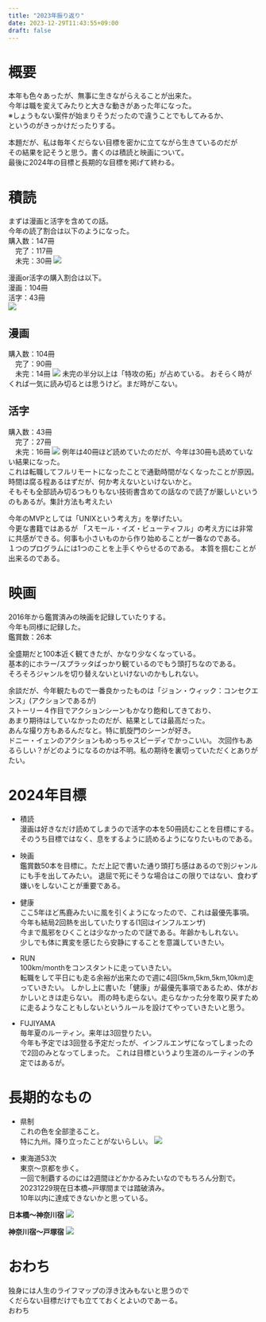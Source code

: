 ```yaml
---
title: "2023年振り返り"
date: 2023-12-29T11:43:55+09:00
draft: false
---
```

# 概要
本年も色々あったが、無事に生きながらえることが出来た。  
今年は職を変えてみたりと大きな動きがあった年になった。  
※しょうもない案件が始まりそうだったので違うことでもしてみるか、  
というのがきっかけだったりする。　　

本題だが、私は毎年くだらない目標を密かに立てながら生きているのだが  
その結果を記そうと思う。書くのは積読と映画について。  
最後に2024年の目標と長期的な目標を掲げて終わる。    

# 積読  
まずは漫画と活字を含めての話。  
今年の読了割合は以下のようになった。  
購入数：147冊  
　完了：117冊  
　未完：30冊
![](/images/20231229/all.jpg)

漫画or活字の購入割合は以下。    
漫画：104冊  
活字：43冊  
![](/images/20231229/kounyuuwariai.jpg)

## 漫画
購入数：104冊  
　完了：90冊  
　未完：14冊
![](/images/20231229/manga.jpg)
未完の半分以上は「特攻の拓」が占めている。
おそらく時がくれば一気に読み切るとは思うけど。まだ時がこない。  

## 活字
購入数：43冊  
　完了：27冊  
　未完：16冊
![](/images/20231229/katsuji.jpg)
例年は40冊ほど読めていたのだが、今年は30冊も読めていない結果になった。  
これは転職してフルリモートになったことで通勤時間がなくなったことが原因。  
時間は腐る程あるはずだが、何か考えないといけないかと。  
そもそも全部読み切るつもりもない技術書含めての話なので読了が厳しいというのもあるが。集計方法も考えたい  

今年のMVPとしては「UNIXという考え方」を挙げたい。  
今更な書籍ではあるが 「スモール・イズ・ビューティフル」の考え方には非常に共感ができる。何事も小さいものから作り始めることが一番なのである。  
１つのプログラムには1つのことを上手くやらせるのである。
本質を掴むことが出来るのである。  

# 映画
2016年から鑑賞済みの映画を記録していたりする。  
今年も同様に記録した。  
鑑賞数：26本

全盛期だと100本近く観てきたが、かなり少なくなっている。    
基本的にホラー/スプラッタばっかり観ているのでもう頭打ちなのである。  
そろそろジャンルを切り替えないといけないのかもしれない。  

余談だが、今年観たもので一番良かったものは「ジョン・ウィック：コンセクエンス」(アクションであるが)  
ストーリー４作目でアクションシーンもかなり飽和してきており、  
あまり期待はしていなかったのだが、結果としては最高だった。  
あんな撮り方もあるんだなと。特に凱旋門のシーンが好き。  
ドニー・イェンのアクションもめっちゃスピーディでかっこいい。 
次回作もあるらしい？がどのようになるのかは不明。私の期待を裏切っていただくとありがたい。  

# 2024年目標
- 積読  
漫画は好きなだけ読めてしまうので活字の本を50冊読むことを目標にする。  
そのうち目標ではなく、息をするように読めるようになりたいものである。  

- 映画  
鑑賞数50本を目標に。ただ上記で書いた通り頭打ち感はあるので別ジャンルにも手を出してみたい。
退屈で死にそうな場合はこの限りではない、食わず嫌いをしないことが重要である。
　　
- 健康  
ここ5年ほど馬鹿みたいに風を引くようになったので、これは最優先事項。  
今年も結局2回熱を出していたりする(1回はインフルエンザ)  
今まで風邪をひくことは少なかったので謎である。年齢かもしれない。  
少しでも体に異変を感じたら安静にすることを意識していきたい。  

- RUN  
100km/monthをコンスタントに走っていきたい。  
転職をして平日にも走る余裕が出来たので週に4回(5km,5km,5km,10km)走っていきたい。
しかし上に書いた「健康」が最優先事項であるため、体がおかしいときは走らない。
雨の時も走らない。走らなかった分を取り戻すために走るようなこともしないというルールを設けてやっていきたいと思う。  

- FUJIYAMA  
毎年夏のルーティン。来年は3回登りたい。  
今年も予定では3回登る予定だったが、インフルエンザになってしまったので2回のみとなってしまった。
これは目標というより生涯のルーティンの予定ではあるが。

# 長期的なもの
- 県制  
これの色を全部塗ること。  
特に九州。降り立ったことがないらしい。
![](/images/20231229/20231229japanex.png)

- 東海道53次  
東京〜京都を歩く。  
一回で制覇するのには2週間ほどかかるみたいなのでもちろん分割で。  
20231229現在日本橋~戸塚間までは踏破済み。  
10年以内に達成できないかと思っている。  

**日本橋〜神奈川宿**
![](/images/20231229/nihonbashi-kanagawa.jpg)

**神奈川宿〜戸塚宿**
![](/images/20231229/kanagawa-totsuka.jpg)

# おわち  
独身には人生のライフマップの浮き沈みもないと思うので  
くだらない目標だけでも立てておくとよいのであーる。  
おわち